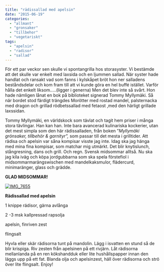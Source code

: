 ```yaml
---
title: "rädissallad med apelsin"
date: "2015-06-19"
categories: 
  - "allmant"
  - "gronsaker"
  - "tillbehor"
  - "vegetariskt"
tags: 
  - "apelsin"
  - "radisor"
  - "sallad"
---
```


För ett par veckor sen skulle vi spontangrilla hos storasyster. Vi bestämde att det skulle var enkelt med laxsida och en ljummen sallad. När syster hade handlat och ransakt vad som fanns i kylskåpet bröt hon ner salladens beståndsdelar och kom fram till att vi kunde göra en hel buffé istället. Varför hålla det enkelt liksom.....(ligger i generna) Men det blev inte så svårt. Hon hade nämligen lånat en bok på biblioteket signerad Tommy Myllymäki. Så när bordet stod färdigt trängdes Morötter med rostad mandel, palsternacka med dragon och grillad rödbetssallad med fetaost ,med den härligt grillade laxssidan.

Tommy Myllymäki, en världskock som tävlat och tagit hem priser i många stora tävlingar. Han kan han. Inte bara avancerad kulinariska kockerier, utan det mest simpla som den här rädissalladen, från boken ”_Myllymäki grönsaker, tillbehör & garnityr”,_ som passar till det mesta i grilltider. Att rädisa och apelsin var såna kompisar visste jag inte. Idag ska jag hänga med mina fina kompisar, som matchar mig utmärkt. Det blir knytislunch, stångresning, dans och grill. Och regn. Svensk midsommar alltså. Nu ska jag kila iväg och köpa jordgubbarna som ska spela förstefiol i midsommarmarängswischen med mandelkaksmulor, flädercurd, minimaränger, glass och grädde.

**GLAD MIDSOMMAR!**

[![IMG_7655](/static/img/IMG_7655-e1434487618142-1020x1360.jpg)](http://import.local/wp-content/uploads/2015/06/IMG_7655.jpg)

**Rädissallad med apelsin**

1 knippe rädisor, gärna avlånga

2 -3 msk kallpressad rapsolja

apelsin, finriven zest

flingsalt

Hyvla eller skär rädisorna tunt på mandolin. Lägg i isvatten en stund så de blir krispiga. Riv zesten från apelsinen på ett rivjärn. Låt rädisorna mellanlanda på en ren kökshandduk eller lite hushållspapper innan den läggs upp på ett fat. Blanda olja och apelsinzest, häll över rädisorna och strö över lite flingsalt. Enjoy!

